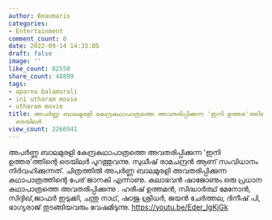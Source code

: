 ```yaml
---
author: Beaumaris
categories:
- Entertainment
comment_count: 0
date: 2022-09-14 14:33:05
draft: false
image: ''
like_count: 82550
share_count: 48899
tags:
- aparna balamurali
- ini utharam movie
- utharam movie
title: അപര്‍ണ്ണ ബാലമുരളി കേന്ദ്രകഥാപാത്രത്തെ അവതരിപ്പിക്കുന്ന 'ഇനി ഉത്തര'ത്തിന്റെ
  ട്രെയിലര്‍
view_count: 2266941
---
```


അപര്‍ണ്ണ ബാലമുരളി കേന്ദ്രകഥാപാത്രത്തെ അവതരിപ്പിക്കുന്ന 'ഇനി ഉത്തര'ത്തിന്റെ ട്രെയിലര്‍ പുറത്തുവന്നു. സുധീഷ് രാമചന്ദ്രന്‍ ആണ് സംവിധാനം നിർവഹിക്കുന്നത്. ചിത്രത്തിൽ അപർണ്ണ ബാലമുരളി അവതരിപ്പിക്കുന്ന കഥാപാത്രത്തിന്റെ പേര് ജാനകി എന്നാണു. കലാഭവന്‍ ഷാജോണും ഒരു പ്രധാന കഥാപാത്രത്തെ അവതരിപ്പിക്കുന്നു . ഹരീഷ് ഉത്തമന്‍, സിദ്ധാര്‍ത്ഥ് മേനോന്‍, സിദ്ദിഖ്,ജാഫര്‍ ഇടുക്കി, ചന്തു നാഥ്, ഷാജു ശ്രീധര്‍, ജയന്‍ ചേര്‍ത്തല, ദിനീഷ് പി, ഭാഗ്യരാജ് തുടങ്ങിയവരും വേഷമിടുന്നു. https://youtu.be/Eder_lgKjGk